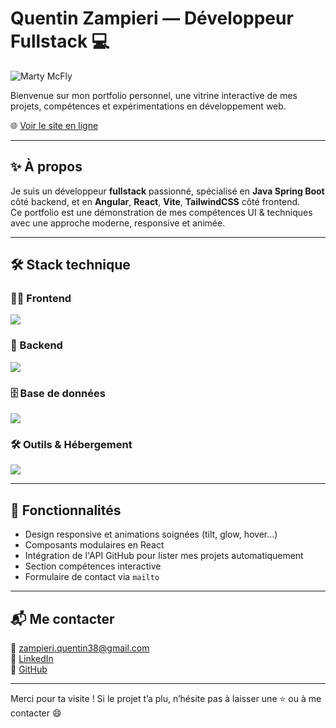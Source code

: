 # Quentin Zampieri — Développeur Fullstack 💻

![Marty McFly](https://i.imgur.com/Y1Z7tZf.gif)

Bienvenue sur mon portfolio personnel, une vitrine interactive de mes projets, compétences et expérimentations en développement web.

🌐 [Voir le site en ligne](https://quentin-zampieri.vercel.app)

---

## ✨ À propos

Je suis un développeur **fullstack** passionné, spécialisé en **Java Spring Boot** côté backend, et en **Angular**, **React**, **Vite**, **TailwindCSS** côté frontend.  
Ce portfolio est une démonstration de mes compétences UI & techniques avec une approche moderne, responsive et animée.

---

## 🛠️ Stack technique

### 🧑‍💻 Frontend  
<img src="https://skillicons.dev/icons?i=angular,react,reactnative,ts,js,vite,tailwind" />

### 🔧 Backend  
<img src="https://skillicons.dev/icons?i=java,spring" />

### 🗄️ Base de données  
<img src="https://skillicons.dev/icons?i=postgres,mongodb" />

### 🛠️ Outils & Hébergement  
<img src="https://skillicons.dev/icons?i=docker,git,github,vercel,figma" />

---

## 🚀 Fonctionnalités

- Design responsive et animations soignées (tilt, glow, hover…)
- Composants modulaires en React
- Intégration de l'API GitHub pour lister mes projets automatiquement
- Section compétences interactive
- Formulaire de contact via `mailto`

---

## 📬 Me contacter

📧 zampieri.quentin38@gmail.com  
📎 [LinkedIn](https://www.linkedin.com/in/quentinzampieri)  
💼 [GitHub](https://github.com/Quentin384)

---

Merci pour ta visite ! Si le projet t’a plu, n’hésite pas à laisser une ⭐ ou à me contacter 😄
